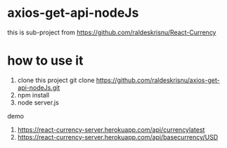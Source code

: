 # axios-get-api-nodeJs
this is sub-project from https://github.com/raldeskrisnu/React-Currency

# how to use it
1. clone this project git clone https://github.com/raldeskrisnu/axios-get-api-nodeJs.git
2. npm install
3. node server.js

demo 
1. https://react-currency-server.herokuapp.com/api/currencylatest
2. https://react-currency-server.herokuapp.com/api/basecurrency/USD
